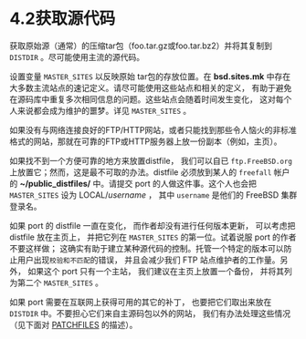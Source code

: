 # 4.2获取源代码

获取原始源（通常）的压缩tar包（foo.tar.gz或foo.tar.bz2）并将其复制到 `DISTDIR` 。尽可能使用主流的源代码。    

设置变量 `MASTER_SITES` 以反映原始 tar包的存放位置。在 **bsd.sites.mk** 中存在大多数主流站点的速记定义。请尽可能使用这些站点和相关的定义， 有助于避免在源码库中重复多次相同信息的问题。这些站点会随着时间发生变化， 这对每个人来说都会成为维护的噩梦。详见 `MASTER_SITES` 。   

如果没有与网络连接良好的FTP/HTTP网站，或者只能找到那些令人恼火的非标准格式的网站，那就在可靠的FTP或HTTP服务器上放一份副本（例如，主页）。  
  
如果找不到一个方便可靠的地方来放置distfile， 我们可以自已 `ftp.FreeBSD.org` 上放置它；然而，这是最不可取的办法。distfile 必须放到某人的 `freefall` 帐户的 **~/public_distfiles/** 中。请提交 port 的人做这件事。这个人也会把 `MASTER_SITES` 设为 LOCAL/_username_ ， 其中 `username` 是他们的 FreeBSD 集群登录名。  
  
如果 port 的 distfile 一直在变化， 而作者却没有进行任何版本更新， 可以考虑把 distfile 放在主页上， 并把它列在 `MASTER_SITES` 的第一位。试着说服 port 的作者不要这样做； 这确实有助于建立某种源代码的控制。托管一个特定的版本可以防止用户出现`校验和不匹配`的错误， 并且会减少我们 FTP 站点维护者的工作量。另外， 如果这个 port 只有一个主站， 我们建议在主页上放置一个备份， 并将其列为第二个 `MASTER_SITES` 。  
  
如果 port 需要在互联网上获得可用的其它的补丁， 也要把它们取出来放在 `DISTDIR` 中。不要担心它们来自主源码包以外的网站， 我们有办法处理这些情况 （见下面对 [PATCHFILES](https://docs.freebsd.org/en/books/porters-handbook/makefiles/index.html#porting-patchfiles) 的描述）。
